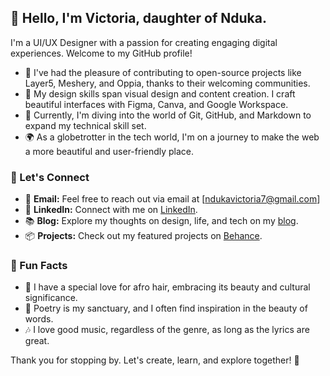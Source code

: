 ## 👋 Hello, I'm Victoria, daughter of Nduka.

I'm a UI/UX Designer with a passion for creating engaging digital experiences. Welcome to my GitHub profile!

- 💼 I've had the pleasure of contributing to open-source projects like Layer5, Meshery, and Oppia, thanks to their welcoming communities.
- 🎨 My design skills span visual design and content creation. I craft beautiful interfaces with Figma, Canva, and Google Workspace.
- 🌱 Currently, I'm diving into the world of Git, GitHub, and Markdown to expand my technical skill set.
- 🌍 As a globetrotter in the tech world, I'm on a journey to make the web a more beautiful and user-friendly place.

### 🤝 Let's Connect

- 📧 **Email:** Feel free to reach out via email at [ndukavictoria7@gmail.com]
- 💬 **LinkedIn:** Connect with me on [LinkedIn](https://www.linkedin.com/in/victorianduka).
- 📚 **Blog:** Explore my thoughts on design, life, and tech on my [blog](https://medium.com/ndukavictoria7).
- 📦 **Projects:** Check out my featured projects on [Behance](https://www.behance.net/victorianduka).
  
### 🌼 Fun Facts

- 👑 I have a special love for afro hair, embracing its beauty and cultural significance.
- 📖 Poetry is my sanctuary, and I often find inspiration in the beauty of words.
- 🎶 I love good music, regardless of the genre, as long as the lyrics are great.

Thank you for stopping by. Let's create, learn, and explore together! 🌟
